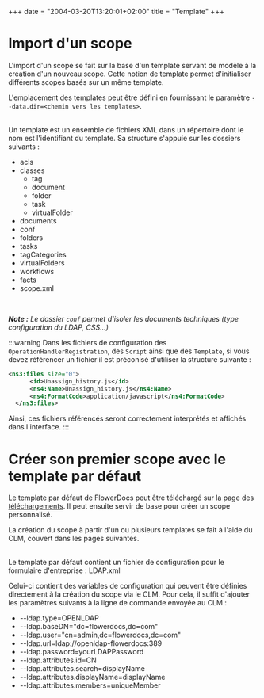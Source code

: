 +++
date = "2004-03-20T13:20:01+02:00"
title = "Template"
+++


# Import d'un scope

L'import d'un scope se fait sur la base d'un template servant de modèle à la création d'un nouveau scope. Cette notion de template permet d'initialiser différents scopes basés sur un même template.

L'emplacement des templates peut être défini en fournissant le paramètre `--data.dir=<chemin vers les templates>`.


<br/>
Un template est un ensemble de fichiers XML dans un répertoire dont le nom est l'identifiant du template. Sa structure s'appuie sur les dossiers suivants : 

* acls
* classes
    * tag
    * document
    * folder
    * task
    * virtualFolder
*  documents
*  conf
*  folders
*  tasks
*  tagCategories
*  virtualFolders
*  workflows
*  facts
*  scope.xml


<br/>

*__Note :__ Le dossier ``conf`` permet d'isoler les documents techniques (type configuration du LDAP, CSS...)*


:::warning
Dans les fichiers de configuration des ``OperationHandlerRegistration``, des ``Script`` ainsi que des ``Template``, si vous devez référencer un fichier il est préconisé d'utiliser la structure suivante : 
```xml
<ns3:files size="0">
      <id>Unassign_history.js</id>
      <ns4:Name>Unassign_history.js</ns4:Name>
      <ns4:FormatCode>application/javascript</ns4:FormatCode>
  </ns3:files>
  ```
Ainsi, ces fichiers référencés seront correctement interprétés et affichés dans l'interface. 
:::

# Créer son premier scope avec le template par défaut

Le template par défaut de FlowerDocs peut être téléchargé sur la page des [téléchargements](broken-link.md). Il peut ensuite servir de base pour créer un scope personnalisé.

La création du scope à partir d'un ou plusieurs templates se fait à l'aide du CLM, couvert dans les pages suivantes.


<br/>
Le template par défaut contient un fichier de configuration pour le formulaire d'entreprise : LDAP.xml

Celui-ci contient des variables de configuration qui peuvent être définies directement à la création du scope via le CLM. Pour cela, il suffit d'ajouter les paramètres suivants à la ligne de commande envoyée au CLM :

* \--ldap.type=OPENLDAP 
* \--ldap.baseDN="dc=flowerdocs,dc=com"
* \--ldap.user="cn=admin,dc=flowerdocs,dc=com"
* \--ldap.url=ldap://openldap-flowerdocs:389
* \--ldap.password=yourLDAPPassword
* \--ldap.attributes.id=CN
* \--ldap.attributes.search=displayName
* \--ldap.attributes.displayName=displayName
* \--ldap.attributes.members=uniqueMember